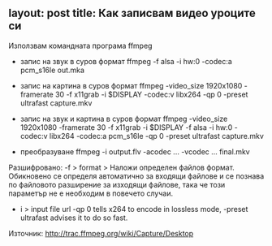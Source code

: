 layout: post
title: Как записвам видео уроците си
---
Използвам командната програма ffmpeg

- запис на звук в суров формат
ffmpeg -f alsa -i hw:0 -codec:a pcm_s16le out.mka

- запис на картина в суров формат
ffmpeg -video_size 1920x1080 -framerate 30 -f x11grab -i $DISPLAY -codec:v libx264 -qp 0 -preset ultrafast capture.mkv

- запис на звук и картина в суров формат
ffmpeg -video_size 1920x1080 -framerate 30 -f x11grab -i $DISPLAY -f alsa -i hw:0 -codec:v libx264 -codec:a pcm_s16le -qp 0 -preset ultrafast capture.mkv

- преобразуване
ffmpeg -i output.flv -acodec ... -vcodec ... final.mkv

Разшифровано:
-f > format > Наложи определен файлов формат. Обикновено се определя автоматично за входящи файлове и се познава по файловото разширение за изходящи файлове, така че този параметър не е необходим в повечето случаи.
- i > input file url
-qp 0 tells x264 to encode in lossless mode, -preset ultrafast advises it to do so fast.


Източник:
http://trac.ffmpeg.org/wiki/Capture/Desktop
